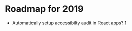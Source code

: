 # Roadmap for 2019

- Automatically setup accessibilty audit in React apps? [1](https://web.dev/accessibility-auditing-react/)
